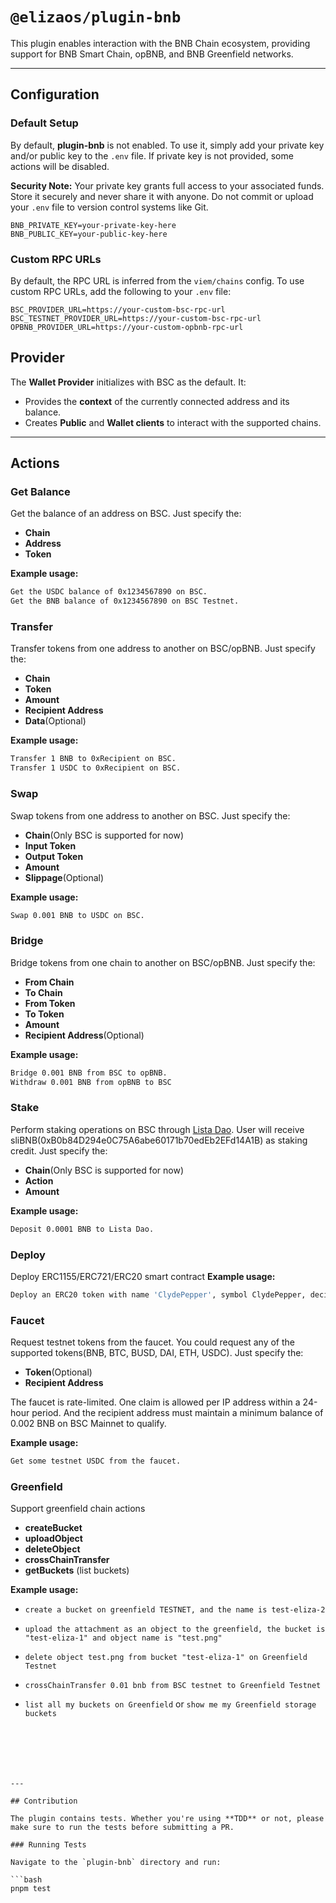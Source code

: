 # `@elizaos/plugin-bnb`

This plugin enables interaction with the BNB Chain ecosystem, providing support for BNB Smart Chain, opBNB, and BNB Greenfield networks.

---

## Configuration

### Default Setup

By default, **plugin-bnb** is not enabled. To use it, simply add your private key and/or public key to the `.env` file. If private key is not provided, some actions will be disabled.

**Security Note:** Your private key grants full access to your associated funds. Store it securely and never share it with anyone. Do not commit or upload your `.env` file to version control systems like Git.

```env
BNB_PRIVATE_KEY=your-private-key-here
BNB_PUBLIC_KEY=your-public-key-here
```

### Custom RPC URLs

By default, the RPC URL is inferred from the `viem/chains` config. To use custom RPC URLs, add the following to your `.env` file:

```env
BSC_PROVIDER_URL=https://your-custom-bsc-rpc-url
BSC_TESTNET_PROVIDER_URL=https://your-custom-bsc-rpc-url
OPBNB_PROVIDER_URL=https://your-custom-opbnb-rpc-url
```

## Provider

The **Wallet Provider** initializes with BSC as the default. It:

- Provides the **context** of the currently connected address and its balance.
- Creates **Public** and **Wallet clients** to interact with the supported chains.

---

## Actions

### Get Balance

Get the balance of an address on BSC. Just specify the:

- **Chain**
- **Address**
- **Token**

**Example usage:**

```bash
Get the USDC balance of 0x1234567890 on BSC.
Get the BNB balance of 0x1234567890 on BSC Testnet.
```

### Transfer

Transfer tokens from one address to another on BSC/opBNB. Just specify the:

- **Chain**
- **Token**
- **Amount**
- **Recipient Address**
- **Data**(Optional)

**Example usage:**

```bash
Transfer 1 BNB to 0xRecipient on BSC.
Transfer 1 USDC to 0xRecipient on BSC.
```

### Swap

Swap tokens from one address to another on BSC. Just specify the:

- **Chain**(Only BSC is supported for now)
- **Input Token**
- **Output Token**
- **Amount**
- **Slippage**(Optional)

**Example usage:**

```bash
Swap 0.001 BNB to USDC on BSC.
```

### Bridge

Bridge tokens from one chain to another on BSC/opBNB. Just specify the:

- **From Chain**
- **To Chain**
- **From Token**
- **To Token**
- **Amount**
- **Recipient Address**(Optional)

**Example usage:**

```bash
Bridge 0.001 BNB from BSC to opBNB.
Withdraw 0.001 BNB from opBNB to BSC
```

### Stake

Perform staking operations on BSC through [Lista Dao](https://lista.org/liquid-staking/BNB). User will receive sliBNB(0xB0b84D294e0C75A6abe60171b70edEb2EFd14A1B) as staking credit. Just specify the:

- **Chain**(Only BSC is supported for now)
- **Action**
- **Amount**

**Example usage:**

```bash
Deposit 0.0001 BNB to Lista Dao.
```

### Deploy
Deploy  ERC1155/ERC721/ERC20 smart contract 
**Example usage:**

```bash
Deploy an ERC20 token with name 'ClydePepper', symbol ClydePepper, decimals 18, total supply 10000 on BSC
```


### Faucet

Request testnet tokens from the faucet. You could request any of the supported tokens(BNB, BTC, BUSD, DAI, ETH, USDC). Just specify the:

- **Token**(Optional)
- **Recipient Address**

The faucet is rate-limited. One claim is allowed per IP address within a 24-hour period. And the recipient address must maintain a minimum balance of 0.002 BNB on BSC Mainnet to qualify.

**Example usage:**

```bash
Get some testnet USDC from the faucet.
```


### Greenfield

Support greenfield chain actions

- **createBucket**
- **uploadObject**
- **deleteObject**
- **crossChainTransfer**
- **getBuckets** (list buckets)

**Example usage:**

- `create a bucket on greenfield TESTNET, and the name is test-eliza-2`

- `upload the attachment as an object to the greenfield, the bucket is "test-eliza-1" and object name is "test.png"`

- `delete object test.png from bucket "test-eliza-1" on Greenfield Testnet`

- `crossChainTransfer 0.01 bnb from BSC testnet to Greenfield Testnet`

- `list all my buckets on Greenfield` or `show me my Greenfield storage buckets`
```






---

## Contribution

The plugin contains tests. Whether you're using **TDD** or not, please make sure to run the tests before submitting a PR.

### Running Tests

Navigate to the `plugin-bnb` directory and run:

```bash
pnpm test
```
